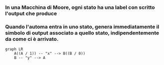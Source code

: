 ### In una Macchina di Moore, ogni stato ha una label con scritto l'output che produce

<VSpace space="4"/>

### Quando l'automa <Alert>entra in uno stato</Alert>, genera immediatamente il simbolo di output associato a quello stato, indipendentemente da come ci è arrivato.

<VSpace space="16"/>

```mermaid
graph LR
    A((A / 1)) -- "x" --> B((B / 0))
    B -- "y" --> A
```
